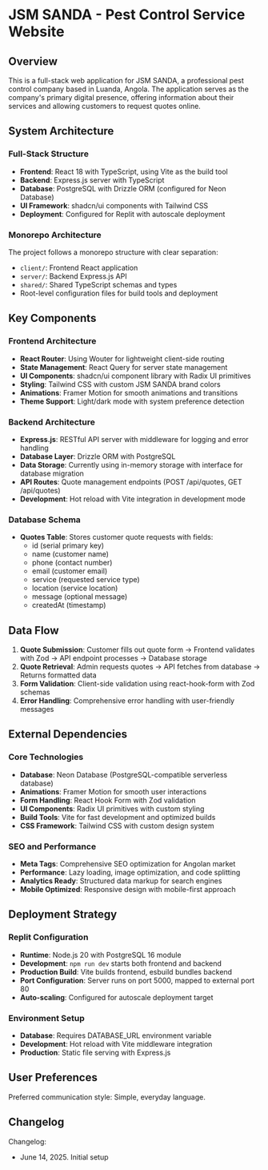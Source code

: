 # JSM SANDA - Pest Control Service Website

## Overview

This is a full-stack web application for JSM SANDA, a professional pest control company based in Luanda, Angola. The application serves as the company's primary digital presence, offering information about their services and allowing customers to request quotes online.

## System Architecture

### Full-Stack Structure
- **Frontend**: React 18 with TypeScript, using Vite as the build tool
- **Backend**: Express.js server with TypeScript
- **Database**: PostgreSQL with Drizzle ORM (configured for Neon Database)
- **UI Framework**: shadcn/ui components with Tailwind CSS
- **Deployment**: Configured for Replit with autoscale deployment

### Monorepo Architecture
The project follows a monorepo structure with clear separation:
- `client/`: Frontend React application
- `server/`: Backend Express.js API
- `shared/`: Shared TypeScript schemas and types
- Root-level configuration files for build tools and deployment

## Key Components

### Frontend Architecture
- **React Router**: Using Wouter for lightweight client-side routing
- **State Management**: React Query for server state management
- **UI Components**: shadcn/ui component library with Radix UI primitives
- **Styling**: Tailwind CSS with custom JSM SANDA brand colors
- **Animations**: Framer Motion for smooth animations and transitions
- **Theme Support**: Light/dark mode with system preference detection

### Backend Architecture
- **Express.js**: RESTful API server with middleware for logging and error handling
- **Database Layer**: Drizzle ORM with PostgreSQL
- **Data Storage**: Currently using in-memory storage with interface for database migration
- **API Routes**: Quote management endpoints (POST /api/quotes, GET /api/quotes)
- **Development**: Hot reload with Vite integration in development mode

### Database Schema
- **Quotes Table**: Stores customer quote requests with fields:
  - id (serial primary key)
  - name (customer name)
  - phone (contact number)
  - email (customer email)
  - service (requested service type)
  - location (service location)
  - message (optional message)
  - createdAt (timestamp)

## Data Flow

1. **Quote Submission**: Customer fills out quote form → Frontend validates with Zod → API endpoint processes → Database storage
2. **Quote Retrieval**: Admin requests quotes → API fetches from database → Returns formatted data
3. **Form Validation**: Client-side validation using react-hook-form with Zod schemas
4. **Error Handling**: Comprehensive error handling with user-friendly messages

## External Dependencies

### Core Technologies
- **Database**: Neon Database (PostgreSQL-compatible serverless database)
- **Animations**: Framer Motion for smooth user interactions
- **Form Handling**: React Hook Form with Zod validation
- **UI Components**: Radix UI primitives with custom styling
- **Build Tools**: Vite for fast development and optimized builds
- **CSS Framework**: Tailwind CSS with custom design system

### SEO and Performance
- **Meta Tags**: Comprehensive SEO optimization for Angolan market
- **Performance**: Lazy loading, image optimization, and code splitting
- **Analytics Ready**: Structured data markup for search engines
- **Mobile Optimized**: Responsive design with mobile-first approach

## Deployment Strategy

### Replit Configuration
- **Runtime**: Node.js 20 with PostgreSQL 16 module
- **Development**: `npm run dev` starts both frontend and backend
- **Production Build**: Vite builds frontend, esbuild bundles backend
- **Port Configuration**: Server runs on port 5000, mapped to external port 80
- **Auto-scaling**: Configured for autoscale deployment target

### Environment Setup
- **Database**: Requires DATABASE_URL environment variable
- **Development**: Hot reload with Vite middleware integration
- **Production**: Static file serving with Express.js

## User Preferences

Preferred communication style: Simple, everyday language.

## Changelog

Changelog:
- June 14, 2025. Initial setup